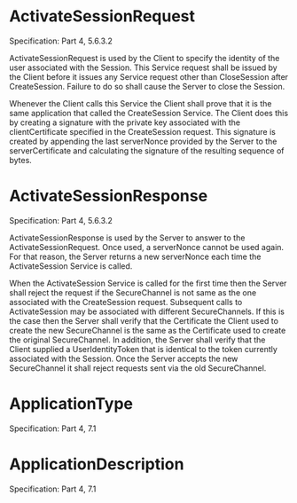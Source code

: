 # ActivateSessionRequest

Specification: Part 4, 5.6.3.2

ActivateSessionRequest is used by the Client to specify the identity of the user
associated with the Session. This Service request shall be issued by the Client
before it issues any Service request other than CloseSession after CreateSession.
Failure to do so shall cause the Server to close the Session.

Whenever the Client calls this Service the Client shall prove that it is the same application that
called the CreateSession Service. The Client does this by creating a signature with the private key
associated with the clientCertificate specified in the CreateSession request. This signature is
created by appending the last serverNonce provided by the Server to the serverCertificate and
calculating the signature of the resulting sequence of bytes.


# ActivateSessionResponse

Specification: Part 4, 5.6.3.2

ActivateSessionResponse is used by the Server to answer to the ActivateSessionRequest.
Once used, a serverNonce cannot be used again. For that reason, the Server returns a new
serverNonce each time the ActivateSession Service is called.

When the ActivateSession Service is called for the first time then the Server shall reject the
request if the SecureChannel is not same as the one associated with the CreateSession request.
Subsequent calls to ActivateSession may be associated with different SecureChannels. If this is
the case then the Server shall verify that the Certificate the Client used to create the new
SecureChannel is the same as the Certificate used to create the original SecureChannel. In
addition, the Server shall verify that the Client supplied a UserIdentityToken that is identical to the
token currently associated with the Session. Once the Server accepts the new SecureChannel it
shall reject requests sent via the old SecureChannel.

# ApplicationType

Specification: Part 4, 7.1

# ApplicationDescription

Specification: Part 4, 7.1
